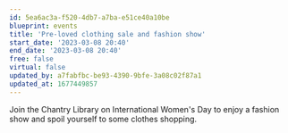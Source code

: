 ```yaml
---
id: 5ea6ac3a-f520-4db7-a7ba-e51ce40a10be
blueprint: events
title: 'Pre-loved clothing sale and fashion show'
start_date: '2023-03-08 20:40'
end_date: '2023-03-08 20:40'
free: false
virtual: false
updated_by: a7fabfbc-be93-4390-9bfe-3a08c02f87a1
updated_at: 1677449857
---
```

Join the Chantry Library on International Women's Day to enjoy a fashion show and spoil yourself to some clothes shopping.